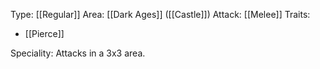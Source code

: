 Type: [[Regular]]
Area: [[Dark Ages]] ([[Castle]])
Attack: [[Melee]]
Traits:
- [[Pierce]]

Speciality: Attacks in a 3x3 area.